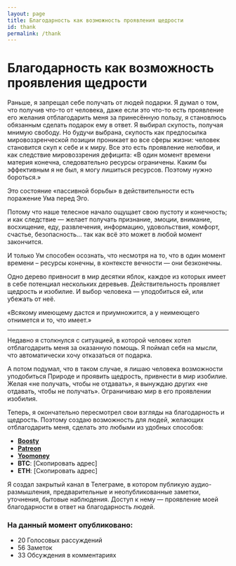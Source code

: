 ```yaml
---
layout: page
title: Благодарность как возможность проявления щедрости
id: thank
permalink: /thank
---
```


# Благодарность как возможность проявления щедрости

Раньше, я запрещал себе получать от людей подарки. Я думал о том, что получив что-то от человека, даже если это что-то есть проявление его желания отблагодарить меня за принесённую пользу, я становлюсь обязанным сделать подарок ему в ответ.
Я выбирал скупость, получая мнимую свободу. Но будучи выбрана, скупость как предпосылка мировоззренческой позиции проникает во все сферы жизни: человек становится скуп к себе и к миру. Все это есть проявление нелюбви, и как следствие мировоззрения дефицита:
«В один момент времени материя конечна, следовательно ресурсы ограничены. Каким бы эффективным я не был, я могу лишиться ресурсов. Поэтому нужно бороться.»

Это состояние «пассивной борьбы» в действительности есть поражение Ума перед Эго. 

Потому что наше телесное начало ощущает свою пустоту и конечность; и как следствие — желает получать признание, эмоции, внимание, восхищение, еду, развлечения, информацию, удовольствия, комфорт, счастье, безопасность... так как всё это может в любой момент закончится.

И только Ум способен осознать, что несмотря на то, что в один момент времени – ресурсы конечны, в контексте вечности — они безконечны. 

Одно дерево привносит в мир десятки яблок, каждое из которых имеет в себе потенциал нескольких деревьев. Действительность проявляет щедрость и изобилие. И выбор человека — уподобиться ей, или убежать от неё.

«Всякому имеющему дастся и приумножится, а у неимеющего отнимется и то, что имеет.»

---

Недавно я столкнулся с ситуацией, в которой человек хотел отблагодарить меня за оказанную помощь. Я поймал себя на мысли, что автоматически хочу отказаться от подарка.

А потом подумал, что в таком случае, я лишаю человека возможности уподобиться Природе и проявить щедрость, привнести в мир изобилие. Желая «не получать, чтобы не отдавать», я вынуждаю других «не отдавать, чтобы не получать». Ограничиваю мир в его проявлении изобилия.

Теперь, я окончательно пересмотрел свои взгляды на благодарность и щедрость. Поэтому создаю возможность для людей, желающих отблагодарить меня, сделать это любыми из удобных способов:
- **[Boosty](https://boosty.to/originlook)**
- **[Patreon](https://www.patreon.com/originlook)**
- **[Yoomoney](https://yoomoney.ru/to/410011504238344)**
- **BTC**: <a onclick="Copy('bc1qupexhlc9cfltlw37hy8gty87732c9ghluveetu')">[Скопировать адрес]</a> 
- **ETH**: <a onclick="Copy('0xC4f3532D66FC3050ca8711c21A2D09DF16cE20b0')">[Скопировать адрес]</a> 

Я создал закрытый канал в Телеграме, в котором публикую аудио-размышления, предварительные и неопубликованные заметки, уточнения, бытовые наблюдения. Доступ к нему — проявление моей благодарности в ответ на благодарность людей.

### На данный момент опубликовано:
- 20 Голосовых рассуждений
- 56 Заметок
- 33 Обсуждения в комментариях

<br/>